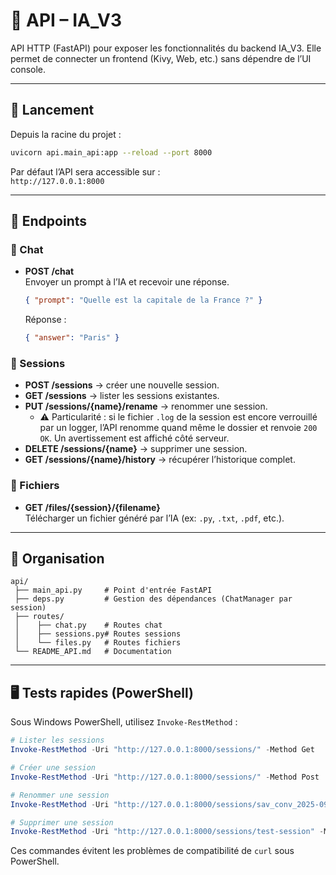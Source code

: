 # 📡 API – IA_V3

API HTTP (FastAPI) pour exposer les fonctionnalités du backend IA_V3.
Elle permet de connecter un frontend (Kivy, Web, etc.) sans dépendre de l’UI console.

---

## 🚀 Lancement

Depuis la racine du projet :

```bash
uvicorn api.main_api:app --reload --port 8000
```

Par défaut l’API sera accessible sur :  
`http://127.0.0.1:8000`

---

## 🔗 Endpoints

### 💬 Chat

* **POST /chat**  
  Envoyer un prompt à l’IA et recevoir une réponse.

  ```json
  { "prompt": "Quelle est la capitale de la France ?" }
  ```

  Réponse :

  ```json
  { "answer": "Paris" }
  ```

### 📂 Sessions

* **POST /sessions** → créer une nouvelle session.  
* **GET /sessions** → lister les sessions existantes.  
* **PUT /sessions/{name}/rename** → renommer une session.  
  - ⚠️ Particularité : si le fichier `.log` de la session est encore verrouillé par un logger, l’API renomme quand même le dossier et renvoie `200 OK`. Un avertissement est affiché côté serveur.
* **DELETE /sessions/{name}** → supprimer une session.  
* **GET /sessions/{name}/history** → récupérer l’historique complet.

### 📄 Fichiers

* **GET /files/{session}/{filename}**  
  Télécharger un fichier généré par l’IA (ex: `.py`, `.txt`, `.pdf`, etc.).

---

## 📁 Organisation

```
api/
 ├── main_api.py     # Point d'entrée FastAPI
 ├── deps.py         # Gestion des dépendances (ChatManager par session)
 ├── routes/
 │    ├── chat.py    # Routes chat
 │    ├── sessions.py# Routes sessions
 │    └── files.py   # Routes fichiers
 └── README_API.md   # Documentation
```

---

## 🖥️ Tests rapides (PowerShell)

Sous Windows PowerShell, utilisez `Invoke-RestMethod` :

```powershell
# Lister les sessions
Invoke-RestMethod -Uri "http://127.0.0.1:8000/sessions/" -Method Get

# Créer une session
Invoke-RestMethod -Uri "http://127.0.0.1:8000/sessions/" -Method Post

# Renommer une session
Invoke-RestMethod -Uri "http://127.0.0.1:8000/sessions/sav_conv_2025-09-13_23-42-53/rename?new_name=test-session" -Method Put

# Supprimer une session
Invoke-RestMethod -Uri "http://127.0.0.1:8000/sessions/test-session" -Method Delete
```

Ces commandes évitent les problèmes de compatibilité de `curl` sous PowerShell.
